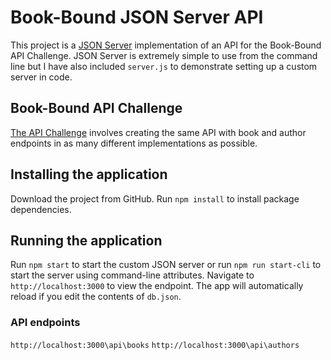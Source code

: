 # Book-Bound JSON Server API

This project is a [JSON Server](https://github.com/typicode/json-server) implementation of an API for the Book-Bound API Challenge.  JSON Server is extremely simple to use from the command line but I have also included `server.js` to demonstrate setting up a custom server in code.

## Book-Bound API Challenge

[The API Challenge](https://idlemachinery.com/io/the-api-challenge/) involves creating the same API with book and author endpoints in as many different implementations as possible.

## Installing the application

Download the project from GitHub.  Run `npm install` to install package dependencies.

## Running the application

Run `npm start` to start the custom JSON server or run `npm run start-cli` to start the server using command-line attributes. Navigate to `http://localhost:3000` to view the endpoint.  The app will automatically reload if you edit the contents of `db.json`.

### API endpoints

`http://localhost:3000\api\books`
`http://localhost:3000\api\authors`
